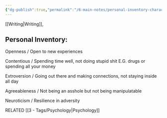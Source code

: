 ```yaml
---
{"dg-publish":true,"permalink":"/6-main-notes/personal-inventory-characteristics/"}
---
```


[[Writing\|Writing]],



## Personal Inventory:

Openness / Open to new experiences

Contentious / Spending time well, not doing stupid shit E.G. drugs or spending all your money

Extroversion / Going out there and making connections, not staying inside all day

Agreeableness / Not being an asshole but not being manipulatable 

Neuroticism / Resilience in adversity


RELATED
[[3 - Tags/Psychology\|Psychology]]



